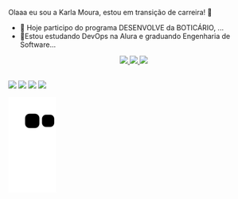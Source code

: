 Olaaa eu sou a Karla Moura, estou em transição de carreira! 👋

- 🔭 Hoje participo do programa DESENVOLVE da BOTICÁRIO, ...
- 🌱Estou estudando DevOps na Alura e graduando Engenharia de Software...


<div align="center">
  <a href="https://github.com/karlamouray">
  <img height="180em" src="https://github-readme-stats.vercel.app/api?username=karlamouray&show_icons=true&theme=dracula&include_all_commits=true&count_private=true"/>
  <img height="180em" src="https://github-readme-stats.vercel.app/api/top-langs/?username=karlamouray&layout=compact&langs_count=7&theme=dracula"/>

    
    
    
  <img height="180em" src="https://github-readme-stats.vercel.app/api/top-langs/?username=karlamouray&layout=compact&langs_count=7&theme=dracula"/>
</div>
<div style="display: inline_block"><br>
  
<div> 

  <a href="https://instagram.com/alemoa.am" target="_blank"><img src="https://img.shields.io/badge/-Instagram-%23E4405F?style=for-the-badge&logo=instagram&logoColor=white" target="_blank"></a>
  <a href="https://discord.gg/MariaS#2400" target="_blank"><img src="https://img.shields.io/badge/Discord-7289DA?style=for-the-badge&logo=discord&logoColor=white" target="_blank"></a> 
  <a href = "mailto:karlamouray@gmail.com"><img src="https://img.shields.io/badge/-Gmail-%23333?style=for-the-badge&logo=gmail&logoColor=white" target="_blank"></a>
  <a href="https://www.linkedin.com/in/karlamouray" target="_blank"><img src="https://img.shields.io/badge/-LinkedIn-%230077B5?style=for-the-badge&logo=linkedin&logoColor=white" target="_blank"></a> 
  
 
  
  ![Snake animation](https://github.com/rafaballerini/rafaballerini/blob/output/github-contribution-grid-snake.svg)
 
</div>
